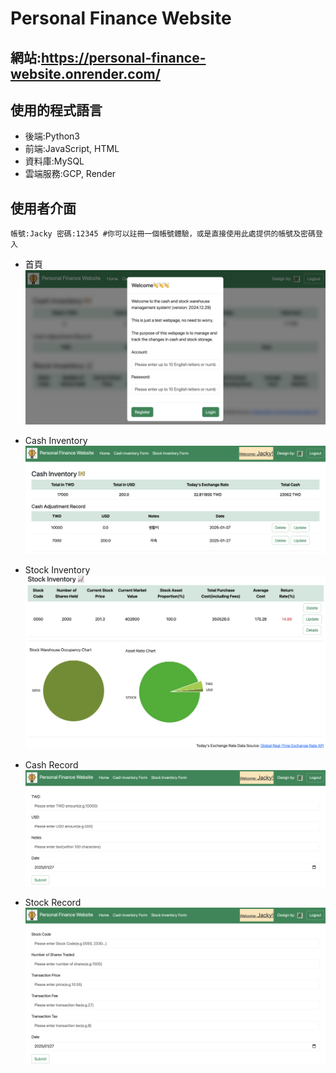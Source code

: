 Personal Finance Website
===

網站:https://personal-finance-website.onrender.com/
--

使用的程式語言
---

* 後端:Python3
* 前端:JavaScript, HTML
* 資料庫:MySQL
* 雲端服務:GCP, Render

使用者介面
---
    帳號:Jacky 密碼:12345 #你可以註冊一個帳號體驗，或是直接使用此處提供的帳號及密碼登入

* 首頁
![](static/images/homepage.png)

* Cash Inventory
![](static/images/cash_inventory.png)

* Stock Inventory
![](static/images/stock_inventory.png)

* Cash Record
![](static/images/cash_record.png)

* Stock Record
![](static/images/stock_record.png)


